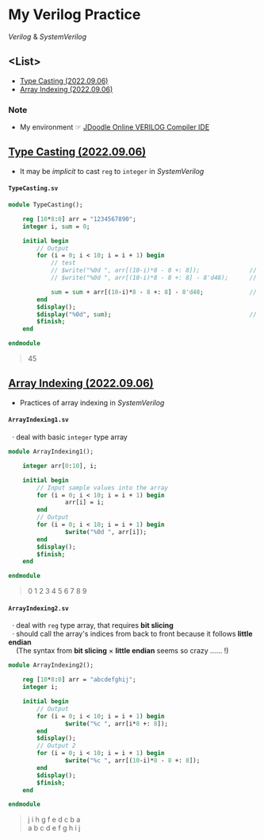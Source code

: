 # My Verilog Practice

*Verilog* & *SystemVerilog*


## \<List>

- [Type Casting (2022.09.06)](#type-casting-20220906)
- [Array Indexing (2022.09.06)](#array-indexing-20220906)


### Note

- My environment ☞ [JDoodle Online VERILOG Compiler IDE](https://www.jdoodle.com/execute-verilog-online/)


## [Type Casting (2022.09.06)](#list)

- It may be *implicit* to cast `reg` to `integer` in *SystemVerilog*

#### `TypeCasting.sv`
```sv
module TypeCasting();

    reg [10*8:0] arr = "1234567890";
    integer i, sum = 0;

    initial begin
        // Output
        for (i = 0; i < 10; i = i + 1) begin
            // test
            // $write("%0d ", arr[(10-i)*8 - 8 +: 8]);              // 49 50 51 52 53 54 55 56 57 48
            // $write("%0d ", arr[(10-i)*8 - 8 +: 8] - 8'd48);      // 1 2 3 4 5 6 7 8 9 0

            sum = sum + arr[(10-i)*8 - 8 +: 8] - 8'd48;             // 8'd48 can be replaced with just 48
        end
        $display();
        $display("%0d", sum);                                       // 45
        $finish;
    end

endmodule
```
> 45


## [Array Indexing (2022.09.06)](#list)

- Practices of array indexing in *SystemVerilog*

#### `ArrayIndexing1.sv`
&nbsp;&nbsp;· deal with basic `integer` type array
```sv
module ArrayIndexing1();

    integer arr[0:10], i;

    initial begin
        // Input sample values into the array
        for (i = 0; i < 10; i = i + 1) begin
                arr[i] = i;
        end
        // Output
        for (i = 0; i < 10; i = i + 1) begin
                $write("%0d ", arr[i]);
        end
        $display();
        $finish;
    end

endmodule
```
> 0 1 2 3 4 5 6 7 8 9 

#### `ArrayIndexing2.sv`
&nbsp;&nbsp;· deal with `reg` type array, that requires **bit slicing**  
&nbsp;&nbsp;· should call the array's indices from back to front because it follows **little endian**  
&nbsp;&nbsp;&nbsp;&nbsp;(The syntax from **bit slicing** × **little endian** seems so crazy …… !)
```sv
module ArrayIndexing2();

    reg [10*8:0] arr = "abcdefghij";
    integer i;

    initial begin
        // Output
        for (i = 0; i < 10; i = i + 1) begin
                $write("%c ", arr[i*8 +: 8]);
        end
        $display();
        // Output 2
        for (i = 0; i < 10; i = i + 1) begin
                $write("%c ", arr[(10-i)*8 - 8 +: 8]);
        end
        $display();
        $finish;
    end

endmodule
```
> j i h g f e d c b a  
> a b c d e f g h i j 